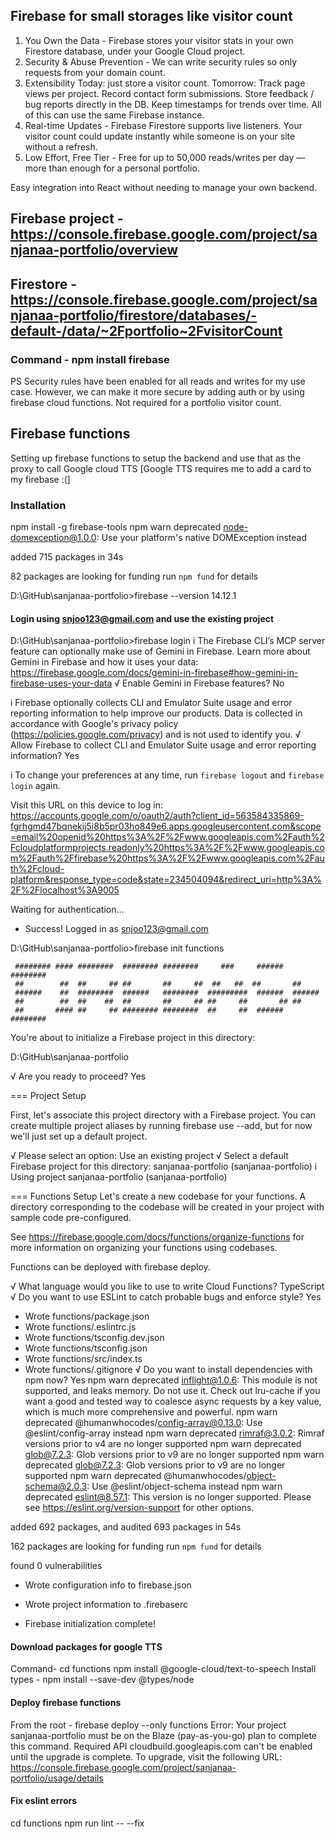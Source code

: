 ## Firebase for small storages like visitor count

1. You Own the Data - Firebase stores your visitor stats in your own Firestore database, under your Google Cloud project.
2. Security & Abuse Prevention - We can write security rules so only requests from your domain count.
3. Extensibility
   Today: just store a visitor count.
   Tomorrow:
   Track page views per project.
   Record contact form submissions.
   Store feedback / bug reports directly in the DB.
   Keep timestamps for trends over time.
   All of this can use the same Firebase instance.
4. Real-time Updates - Firebase Firestore supports live listeners. Your visitor count could update instantly while someone is on your site without a refresh.
5. Low Effort, Free Tier - Free for up to 50,000 reads/writes per day — more than enough for a personal portfolio.

Easy integration into React without needing to manage your own backend.

## Firebase project - https://console.firebase.google.com/project/sanjanaa-portfolio/overview

## Firestore - https://console.firebase.google.com/project/sanjanaa-portfolio/firestore/databases/-default-/data/~2Fportfolio~2FvisitorCount

### Command - npm install firebase

PS Security rules have been enabled for all reads and writes for my use case. However, we can make it more secure by adding auth or by using firebase cloud functions. Not required for a portfolio visitor count.

## Firebase functions

Setting up firebase functions to setup the backend and use that as the proxy to call Google cloud TTS [Google TTS requires me to add a card to my firebase :(]

### Installation

npm install -g firebase-tools
npm warn deprecated node-domexception@1.0.0: Use your platform's native DOMException instead

added 715 packages in 34s

82 packages are looking for funding
run `npm fund` for details

D:\GitHub\sanjanaa-portfolio>firebase --version
14.12.1

#### Login using snjoo123@gmail.com and use the existing project

D:\GitHub\sanjanaa-portfolio>firebase login
i The Firebase CLI’s MCP server feature can optionally make use of Gemini in Firebase. Learn more about Gemini in Firebase and how it uses your data: https://firebase.google.com/docs/gemini-in-firebase#how-gemini-in-firebase-uses-your-data
√ Enable Gemini in Firebase features? No

i Firebase optionally collects CLI and Emulator Suite usage and error reporting information to help improve our products. Data is collected in accordance with Google's privacy policy (https://policies.google.com/privacy) and is not used to identify you.
√ Allow Firebase to collect CLI and Emulator Suite usage and error reporting information? Yes

i To change your preferences at any time, run `firebase logout` and `firebase login` again.

Visit this URL on this device to log in:
https://accounts.google.com/o/oauth2/auth?client_id=563584335869-fgrhgmd47bqnekij5i8b5pr03ho849e6.apps.googleusercontent.com&scope=email%20openid%20https%3A%2F%2Fwww.googleapis.com%2Fauth%2Fcloudplatformprojects.readonly%20https%3A%2F%2Fwww.googleapis.com%2Fauth%2Ffirebase%20https%3A%2F%2Fwww.googleapis.com%2Fauth%2Fcloud-platform&response_type=code&state=234504094&redirect_uri=http%3A%2F%2Flocalhost%3A9005

Waiting for authentication...

- Success! Logged in as snjoo123@gmail.com

D:\GitHub\sanjanaa-portfolio>firebase init functions

     ######## #### ########  ######## ########     ###     ######  ########
     ##        ##  ##     ## ##       ##     ##  ##   ##  ##       ##
     ######    ##  ########  ######   ########  #########  ######  ######
     ##        ##  ##    ##  ##       ##     ## ##     ##       ## ##
     ##       #### ##     ## ######## ########  ##     ##  ######  ########

You're about to initialize a Firebase project in this directory:

D:\GitHub\sanjanaa-portfolio

√ Are you ready to proceed? Yes

=== Project Setup

First, let's associate this project directory with a Firebase project.
You can create multiple project aliases by running firebase use --add,
but for now we'll just set up a default project.

√ Please select an option: Use an existing project
√ Select a default Firebase project for this directory: sanjanaa-portfolio (sanjanaa-portfolio)
i Using project sanjanaa-portfolio (sanjanaa-portfolio)

=== Functions Setup
Let's create a new codebase for your functions.
A directory corresponding to the codebase will be created in your project
with sample code pre-configured.

See https://firebase.google.com/docs/functions/organize-functions for
more information on organizing your functions using codebases.

Functions can be deployed with firebase deploy.

√ What language would you like to use to write Cloud Functions? TypeScript
√ Do you want to use ESLint to catch probable bugs and enforce style? Yes

- Wrote functions/package.json
- Wrote functions/.eslintrc.js
- Wrote functions/tsconfig.dev.json
- Wrote functions/tsconfig.json
- Wrote functions/src/index.ts
- Wrote functions/.gitignore
  √ Do you want to install dependencies with npm now? Yes
  npm warn deprecated inflight@1.0.6: This module is not supported, and leaks memory. Do not use it. Check out lru-cache if you want a good and tested way to coalesce async requests by a key value, which is much more comprehensive and powerful.
  npm warn deprecated @humanwhocodes/config-array@0.13.0: Use @eslint/config-array instead
  npm warn deprecated rimraf@3.0.2: Rimraf versions prior to v4 are no longer supported
  npm warn deprecated glob@7.2.3: Glob versions prior to v9 are no longer supported
  npm warn deprecated glob@7.2.3: Glob versions prior to v9 are no longer supported
  npm warn deprecated @humanwhocodes/object-schema@2.0.3: Use @eslint/object-schema instead
  npm warn deprecated eslint@8.57.1: This version is no longer supported. Please see https://eslint.org/version-support for other options.

added 692 packages, and audited 693 packages in 54s

162 packages are looking for funding
run `npm fund` for details

found 0 vulnerabilities

- Wrote configuration info to firebase.json
- Wrote project information to .firebaserc

- Firebase initialization complete!

#### Download packages for google TTS

Command- cd functions
npm install @google-cloud/text-to-speech
Install types - npm install --save-dev @types/node

#### Deploy firebase functions

From the root -
firebase deploy --only functions
Error: Your project sanjanaa-portfolio must be on the Blaze (pay-as-you-go) plan to complete this command. Required API cloudbuild.googleapis.com can't be enabled until the upgrade is complete. To upgrade, visit the following URL:
https://console.firebase.google.com/project/sanjanaa-portfolio/usage/details

#### Fix eslint errors

cd functions
npm run lint -- --fix
